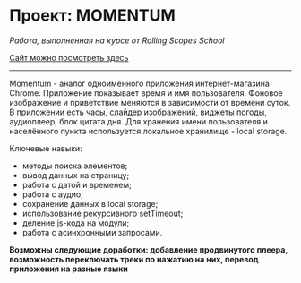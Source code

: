 # Проект: MOMENTUM
*Работа, выполненная на курсе от Rolling Scopes School*

[Сайт можно посмотреть здесь](https://chill-peppa.github.io/momentum/)
_________

Momentum - аналог одноимённого приложения интернет-магазина Chrome. Приложение показывает время и имя пользователя. Фоновое изображение и приветствие меняются в зависимости от времени суток.
В приложении есть часы, слайдер изображений, виджеты погоды, аудиоплеер, блок цитата дня. Для хранения имени пользователя и населённого пункта используется локальное хранилище - local storage.

Ключевые навыки:
* методы поиска элементов;
* вывод данных на страницу;
* работа с датой и временем;
* работа с аудио;
* сохранение данных в local storage;
* использование рекурсивного setTimeout;
* деление js-кода на модули;
* работа с асинхронными запросами.
  
__Возможны следующие доработки: добавление продвинутого плеера, возможность переключать треки по нажатию на них, перевод приложения на разные языки__

